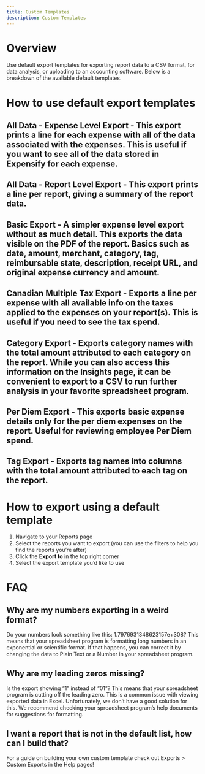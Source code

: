 ```yaml
---
title: Custom Templates
description: Custom Templates
---
```

# Overview
Use default export templates for exporting report data to a CSV format, for data analysis, or  uploading to an accounting software.
Below is a breakdown of the available default templates.
# How to use default export templates
## All Data - Expense Level Export - This export prints a line for each expense with all of the data associated with the expenses. This is useful if you want to see all of the data stored in Expensify for each expense.
## All Data - Report Level Export - This export prints a line per report, giving a summary of the report data.
## Basic Export - A simpler expense level export without as much detail. This exports the data visible on the PDF of the report. Basics such as date, amount, merchant, category, tag, reimbursable state, description, receipt URL, and original expense currency and amount.
## Canadian Multiple Tax Export - Exports a line per expense with all available info on the taxes applied to the expenses on your report(s). This is useful if you need to see the tax spend.
## Category Export - Exports category names with the total amount attributed to each category on the report. While you can also access this information on the Insights page, it can be convenient to export to a CSV to run further analysis in your favorite spreadsheet program.
## Per Diem Export - This exports basic expense details only for the per diem expenses on the report. Useful for reviewing employee Per Diem spend. 
## Tag Export - Exports tag names into columns with the  total amount attributed to each tag on the report. 

# How to export using a default template
1. Navigate to your Reports page
2. Select the reports you want to export (you can use the filters to help you find the reports you’re after)
3. Click the **Export to** in the top right corner
4. Select the export template you’d like to use

# FAQ
## Why are my numbers exporting in a weird format? 
Do your numbers look something like this: 1.7976931348623157e+308? This means that your spreadsheet program is formatting long numbers in an exponential or scientific format. If that happens, you can correct it by changing the data to Plain Text or a Number in your spreadsheet program. 
## Why are my leading zeros missing?
Is the export showing “1” instead of “01”? This means that your spreadsheet program is cutting off the leading zero. This is a common issue with viewing exported data in Excel. Unfortunately, we don’t have a good solution for this. We recommend checking your spreadsheet program’s help documents for suggestions for formatting.
## I want a report that is not in the default list, how can I build that?
For a guide on building your own custom template check out Exports > Custom Exports in the Help pages!
